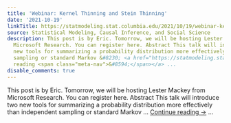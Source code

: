 ```yaml
---
title: 'Webinar: Kernel Thinning and Stein Thinning'
date: '2021-10-19'
linkTitle: https://statmodeling.stat.columbia.edu/2021/10/19/webinar-kernel-thinning-and-stein-thinning/
source: Statistical Modeling, Causal Inference, and Social Science
description: This post is by Eric. Tomorrow, we will be hosting Lester Mackey from
  Microsoft Research. You can register here. Abstract This talk will introduce two
  new tools for summarizing a probability distribution more effectively than independent
  sampling or standard Markov &#8230; <a href="https://statmodeling.stat.columbia.edu/2021/10/19/webinar-kernel-thinning-and-stein-thinning/">Continue
  reading <span class="meta-nav">&#8594;</span></a> ...
disable_comments: true
---
```

This post is by Eric. Tomorrow, we will be hosting Lester Mackey from Microsoft Research. You can register here. Abstract This talk will introduce two new tools for summarizing a probability distribution more effectively than independent sampling or standard Markov &#8230; <a href="https://statmodeling.stat.columbia.edu/2021/10/19/webinar-kernel-thinning-and-stein-thinning/">Continue reading <span class="meta-nav">&#8594;</span></a> ...
